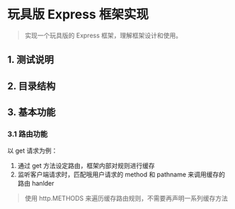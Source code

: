 # 玩具版 Express 框架实现

> 实现一个玩具版的 Express 框架，理解框架设计和使用。

## 1. 测试说明

## 2. 目录结构

## 3. 基本功能

### 3.1 路由功能

以 get 请求为例：
1. 通过 get 方法设定路由，框架内部对规则进行缓存
2. 监听客户端请求时，匹配哦用户请求的 method 和 pathname 来调用缓存的路由 hanlder

> 使用 http.METHODS 来遍历缓存路由规则，不需要再声明一系列缓存方法

